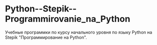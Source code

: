 # Python--Stepik--Programmirovanie_na_Python

Учебные программки по курсу начального уровня по языку Python на Stepik "Программирование на Python".
